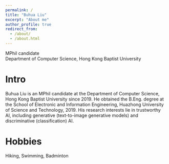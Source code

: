 ```yaml
---
permalink: /
title: "Buhua Liu"
excerpt: "About me"
author_profile: true
redirect_from: 
  - /about/
  - /about.html
---
```


MPhil candidate <br>
Department of Computer Science, Hong Kong Baptist University

**Intro**
======
Buhua Liu is an MPhil candidate at the Department of Computer Science, Hong Kong Baptist University since 2019. He obtained the B.Eng. degree at the School of Electronic and Information Engineering, Huazhong University of Science and Technology, 2019. His research interests lie in trustworthy AI, including generative (text-to-image generative models) and discriminative (classification) AI.

**Hobbies**
======
Hiking, Swimming, Badminton
